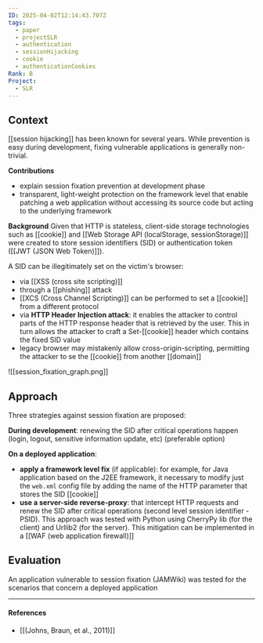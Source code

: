 ```yaml
---
ID: 2025-04-02T12:14:43.707Z
tags:
  - paper
  - projectSLR
  - authentication
  - sessionHijacking
  - cookie
  - authenticationCookies
Rank: B
Project:
  - SLR
---
```

## Context

[[session hijacking]] has been known for several years. While prevention is easy during development, fixing vulnerable applications is generally non-trivial.

**Contributions**
- explain session fixation prevention at development phase
- transparent, light-weight protection on the framework level that enable patching a web application without accessing its source code but acting to the underlying framework

**Background**
Given that HTTP is stateless, client-side storage technologies such as [[cookie]] and [[Web Storage API (localStorage, sessionStorage)]] were created to store session identifiers (SID) or authentication token ([[JWT (JSON Web Token)]]).

A SID can be illegitimately set on the victim's browser:
- via [[XSS (cross site scripting)]]
- through a [[phishing]] attack
- [[XCS (Cross Channel Scripting)]] can be performed to set a [[cookie]] from a different protocol
- via **HTTP Header Injection attack**: it enables the attacker to control parts of the HTTP response header that is retrieved by the user. This in turn allows the attacker to craft a Set-[[cookie]] header which contains the fixed SID value
- legacy browser may mistakenly allow cross-origin-scripting, permitting the attacker to se the [[cookie]] from another [[domain]]

![[session_fixation_graph.png]]

## Approach

Three strategies against session fixation are proposed:

**During development**: renewing the SID after critical operations happen (login, logout, sensitive information update, etc) (preferable option)

**On a deployed application**:
- **apply a framework level fix** (if applicable): for example, for Java application based on the J2EE framework, it necessary to modify just the `web.xml` config file by adding the name of the HTTP parameter that stores the SID [[cookie]]
- **use a server-side reverse-proxy**: that intercept HTTP requests and renew the SID after critical operations (second level session identifier - PSID). This approach was tested with Python using CherryPy lib (for the client) and Urllib2 (for the server). This mitigation can be implemented in a [[WAF (web application firewall)]]

## Evaluation

An application vulnerable to session fixation (JAMWiki) was tested for the scenarios that concern a deployed application

---
#### References
- [[(Johns, Braun, et al., 2011)]]
